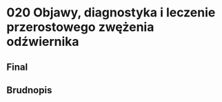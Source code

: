 # 020 Objawy, diagnostyka i leczenie przerostowego zwężenia odźwiernika

## Final

## Brudnopis


